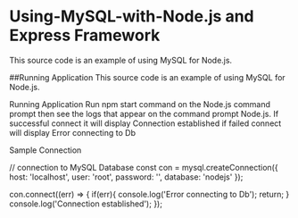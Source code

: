 # Using-MySQL-with-Node.js and Express Framework
This source code is an example of using MySQL for Node.js.

##Running Application
This source code is an example of using MySQL for Node.js.

Running Application
Run npm start command on the Node.js command prompt then see the logs that appear on the command prompt Node.js. 
If successful connect it will display Connection established if failed connect will display Error connecting to Db

Sample Connection

// connection to MySQL Database
const con = mysql.createConnection({
  host: 'localhost',
  user: 'root',
  password: '',
  database: 'nodejs'
});

con.connect((err) => {
  if(err){
    console.log('Error connecting to Db');
    return;
  }
  console.log('Connection established');
});
